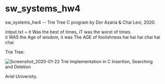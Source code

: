 # sw_systems_hw4
sw_systems_hw4 -- Trie Tree C program
by Dor Azaria & Chai Levi, 2020.

intput.txt = 
            it Was the best of times, iT was the worst of times.		
            it WAS the Age of wisdom, it was The AGE of foolishness	
            hai hai hai chai hai chai	
            
Trie Tree:

![Screenshot_2020-01-22 Trie Implementation in C Insertion, Searching and Deletion](https://user-images.githubusercontent.com/46644036/72901688-db973380-3d32-11ea-9918-5621225b79df.png)

Ariel University.
